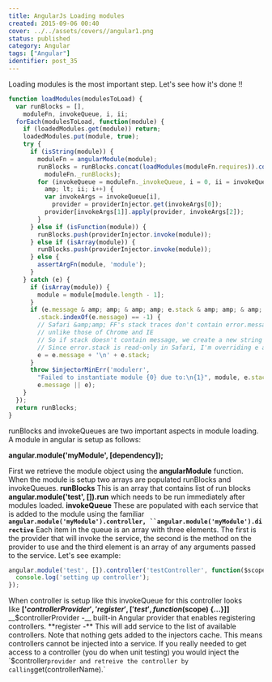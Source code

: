 ```yaml
---
title: AngularJs Loading modules
created: 2015-09-06 00:40
cover: ../../assets/covers//angular1.png
status: published
category: Angular
tags: ["Angular"]
identifier: post_35
---
```

Loading modules is the most important step. Let's see how it's done !! 

```javascript
function loadModules(modulesToLoad) {
  var runBlocks = [],
    moduleFn, invokeQueue, i, ii;
  forEach(modulesToLoad, function(module) {
    if (loadedModules.get(module)) return;
    loadedModules.put(module, true);
    try {
      if (isString(module)) {
        moduleFn = angularModule(module);
        runBlocks = runBlocks.concat(loadModules(moduleFn.requires)).concat(
          moduleFn._runBlocks);
        for (invokeQueue = moduleFn._invokeQueue, i = 0, ii = invokeQueue.length; i &
          amp; lt; ii; i++) {
          var invokeArgs = invokeQueue[i],
            provider = providerInjector.get(invokeArgs[0]);
          provider[invokeArgs[1]].apply(provider, invokeArgs[2]);
        }
      } else if (isFunction(module)) {
        runBlocks.push(providerInjector.invoke(module));
      } else if (isArray(module)) {
        runBlocks.push(providerInjector.invoke(module));
      } else {
        assertArgFn(module, 'module');
      }
    } catch (e) {
      if (isArray(module)) {
        module = module[module.length - 1];
      }
      if (e.message & amp; amp; & amp; amp; e.stack & amp; amp; & amp; amp; e
        .stack.indexOf(e.message) == -1) {
        // Safari &amp;amp; FF's stack traces don't contain error.message content 
        // unlike those of Chrome and IE 
        // So if stack doesn't contain message, we create a new string that contains both. 
        // Since error.stack is read-only in Safari, I'm overriding e and not e.stack here. /* jshint -W022 */ 
        e = e.message + '\n' + e.stack;
      }
      throw $injectorMinErr('modulerr',
        "Failed to instantiate module {0} due to:\n{1}", module, e.stack ||
        e.message || e);
    }
  });
  return runBlocks;
}
```

runBlocks and invokeQueues are two important aspects in module loading. A module in angular is setup as follows:

**angular.module('myModule', [dependency]);**

First we retrieve the module object using the **angularModule** function. When the module is setup two arrays are populated runBlocks and invokeQueues. **runBlocks** This is an array that contains list of run blocks **angular.module('test', []).run** which needs to be run immediately after modules loaded. **invokeQueue** These are populated with each service that is added to the module using the familiar **`angular.module('myModule').controller, ``angular.module('myModule').directive`** Each item in the queue is an array with three elements. The first is the provider that will invoke the service, the second is the method on the provider to use and the third element is an array of any arguments passed to the service. Let's see example:

```javascript
angular.module('test', []).controller('testController', function($scope) {
  console.log('setting up controller');
});
```

When controller is setup like this invokeQueue for this controller looks like __['$controllerProvider', 'register', ['test', function($scope) {...}]]__ __$controllerProvider -__ built-in Angular provider that enables registering controllers. **register -** This will add service to the list of available controllers. Note that nothing gets added to the injectors cache. This means controllers cannot be injected into a service. If you really needed to get access to a controller (you do when unit testing) you would inject the `$controller` provider and retreive the controller by calling `get(controllerName).`